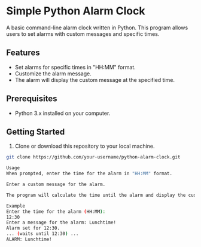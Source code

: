 # Simple Python Alarm Clock

A basic command-line alarm clock written in Python. This program allows users to set alarms with custom messages and specific times.

## Features

- Set alarms for specific times in "HH:MM" format.
- Customize the alarm message.
- The alarm will display the custom message at the specified time.

## Prerequisites

- Python 3.x installed on your computer.

## Getting Started

1. Clone or download this repository to your local machine.

```bash
git clone https://github.com/your-username/python-alarm-clock.git

Usage
When prompted, enter the time for the alarm in "HH:MM" format.

Enter a custom message for the alarm.

The program will calculate the time until the alarm and display the custom message when the alarm goes off.

Example
Enter the time for the alarm (HH:MM):
12:30
Enter a message for the alarm: Lunchtime!
Alarm set for 12:30.
... (waits until 12:30) ...
ALARM: Lunchtime!
